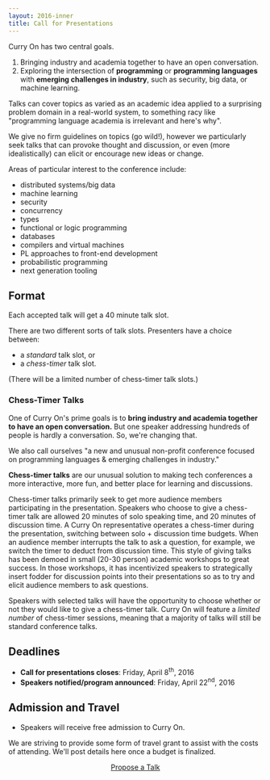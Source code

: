 ```yaml
---
layout: 2016-inner
title: Call for Presentations
---
```


Curry On has two central goals.

1. Bringing industry and academia together to have an open conversation.
2. Exploring the intersection of <b><span class="green">programming</span></b> or <b><span class="green">programming languages</span></b> with <b><span class="green">emerging challenges in industry</span></b>, such as security, big data, or machine learning.

Talks can cover topics as varied as an academic idea applied to a surprising
problem domain in a real-world system, to something racy like "programming
language academia is irrelevant and here's why".

We give no firm guidelines on topics (go wild!), however we particularly seek
talks that can provoke thought and discussion, or even (more idealistically)
can elicit or encourage new ideas or change.

Areas of particular interest to the conference include:

- distributed systems/big data
- machine learning
- security
- concurrency
- types
- functional or logic programming
- databases
- compilers and virtual machines
- PL approaches to front-end development
- probabilistic programming
- next generation tooling

## Format

Each accepted talk will get a 40 minute talk slot.

There are two different sorts of talk slots. Presenters have a choice between:

- a _standard_ talk slot, or
- a _chess-timer_ talk slot.

(There will be a limited number of chess-timer talk slots.)

<div class="orange-box">

<h3 id="chesstimer_talks">Chess-Timer Talks</h3>

<p>One of Curry On's prime goals is to <b>bring industry and academia together
to have an open conversation.</b> But one speaker addressing hundreds of people
is hardly a conversation. So, we're changing that.</p>

<p>We also call ourselves "a new and unusual non-profit conference focused on
programming languages & emerging challenges in industry."</p>

<p><b>Chess-timer talks</b> are our unusual solution to making tech conferences a
more interactive, more fun, and better place for learning and discussions.</p>

<p>Chess-timer talks primarily seek to get more audience members participating in
the presentation. Speakers who choose to give a chess-timer talk are allowed
20 minutes of solo speaking time, and 20 minutes of discussion time. A Curry
On representative operates a chess-timer during the presentation, switching
between solo + discussion time budgets. When an audience member interrupts the
talk to ask a question, for example, we switch the timer to deduct from
discussion time. This style of giving talks has been demoed in small (20-30
person) academic workshops to great success. In those workshops, it has
incentivized speakers to strategically insert fodder for discussion points
into their presentations so as to try and elicit audience members to ask
questions.</p>

<p>Speakers with selected talks will have the opportunity to choose whether or
not they would like to give a chess-timer talk. Curry On will feature a
<i>limited number</i> of chess-timer sessions, meaning that a majority of talks
will still be standard conference talks.</p>

</div>

## Deadlines

- **<span class="white">Call for presentations closes</span>**: Friday, April 8<sup>th</sup>, 2016
- **<span class="white">Speakers notified/program announced</span>**: Friday, April 22<sup>nd</sup>, 2016

## Admission and Travel

- Speakers will receive free admission to Curry On.

We are striving to provide some form of travel grant to assist with the costs
of attending. We'll post details here once a budget is finalized.


<center><a href="https://docs.google.com/forms/d/1weRQFmp5-G2gpFH11mOxMyXUP1ibKfVte_gJCgOzEYc/viewform" class="btn btn-outline-inverse btn-lg">Propose a Talk</a></center>


<div class="pad-bottom"></div>